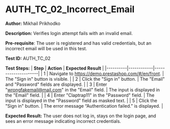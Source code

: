 # AUTH_TC_02_Incorrect_Email

**Author:** Mikhail Prikhodko

**Description:** Verifies login attempt fails with an invalid email.

**Pre-requisite**: The user is registered and has valid credentials, but an incorrect email will be used in this test.

**Test ID:** AUTH_TC_02

**Test Steps:**
| **Step** | **Action** | **Expected Result** |
|----------|------------|---------------------|
| 1        | Navigate to https://demo.prestashop.com/#/en/front. | The "Sign in" button is visible. |
| 2        | Click the "Sign in" button. | The "Email" and "Password" fields are displayed. |
| 3        | Enter "wrongfakemail@mail.com" in the "Email" field. | The input is displayed in the "Email" field. |
| 4        | Enter "Claptrap11" in the "Password" field. | The input is displayed in the "Password" field as masked text. |
| 5        | Click the "Sign in" button. | The error message “Authentication failed.” is displayed. |
   
**Expected Result:** The user does not log in, stays on the login page, and sees an error message indicating incorrect credentials.
